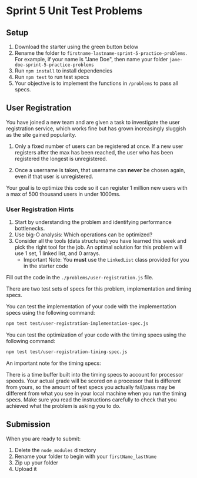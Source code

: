 # Sprint 5 Unit Test Problems

## Setup

1. Download the starter using the green button below
2. Rename the folder to `firstname-lastname-sprint-5-practice-problems`. For
   example, if your name is "Jane Doe", then name your folder
   `jane-doe-sprint-5-practice-problems`
3. Run `npm install` to install dependencies
4. Run `npm test` to run test specs
5. Your objective is to implement the functions in `/problems` to pass all
   specs.

## User Registration

You have joined a new team and are given a task to investigate the user
registration service, which works fine but has grown increasingly sluggish as
the site gained popularity.

1. Only a fixed number of users can be registered at once. If a new user
   registers after the max has been reached, the user who has been registered
   the longest is unregistered.

2. Once a username is taken, that username can **never** be chosen again, even
   if that user is unregistered.

Your goal is to optimize this code so it can register 1 million new users with
a max of 500 thousand users in under 1000ms.

### User Registration Hints

1. Start by understanding the problem and identifying performance bottlenecks.
2. Use big-O analysis: Which operations can be optimized?
3. Consider all the tools (data structures) you have learned this week and
   pick the right tool for the job.  An optimal solution for this problem will
   use 1 set, 1 linked list, and 0 arrays.
   - Important Note: You **must** use the `LinkedList` class provided for you in
     the starter code

Fill out the code in the `./problems/user-registration.js` file.

There are two test sets of specs for this problem, implementation and timing
specs.

You can test the implementation of your code with the implementation specs
using the following command:

```bash
npm test test/user-registration-implementation-spec.js
```

You can test the optimization of your code with the timing specs using the
following command:

```bash
npm test test/user-registration-timing-spec.js
```

An important note for the timing specs:

There is a time buffer built into the timing specs to account for processor
speeds. Your actual grade will be scored on a processor that is different from
yours, so the amount of test specs you actually fail/pass may be different from
what you see in your local machine when you run the timing specs. Make sure you
read the instructions carefully to check that you achieved what the problem is
asking you to do.

## Submission

When you are ready to submit:

1. Delete the `node_modules` directory
2. Rename your folder to begin with your `firstName_lastName`
3. Zip up your folder
4. Upload it
